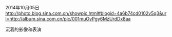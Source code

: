 2014年10月05日
http://photo.blog.sina.com.cn/showpic.html#blogid=4a6b74cd0102v5q3&url=http://album.sina.com.cn/pic/001muOvPgy6MzUrdDx8aa
 
沉着的影像和表演
